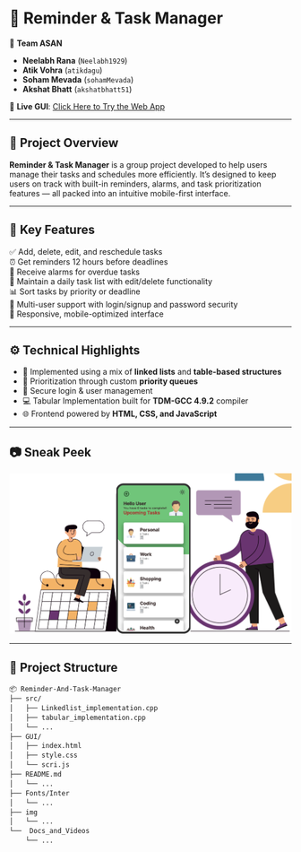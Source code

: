 # 📝  Reminder & Task Manager

👥 **Team ASAN**  
- **Neelabh Rana** (`Neelabh1929`)  
- **Atik Vohra** (`atikdagu`)  
- **Soham Mevada** (`sohamMevada`)  
- **Akshat Bhatt** (`akshatbhatt51`)

🔗 **Live GUI**: [Click Here to Try the Web App](https://atik-7866.github.io/todoweb/)

---

## 📌 Project Overview

**Reminder & Task Manager** is a group project developed to help users manage their tasks and schedules more efficiently. It’s designed to keep users on track with built-in reminders, alarms, and task prioritization features — all packed into an intuitive mobile-first interface.

---

## 🚀 Key Features

✅ Add, delete, edit, and reschedule tasks  
⏰ Get reminders 12 hours before deadlines  
🚨 Receive alarms for overdue tasks  
📅 Maintain a daily task list with edit/delete functionality  
📊 Sort tasks by priority or deadline  
👥 Multi-user support with login/signup and password security  
📱 Responsive, mobile-optimized interface

---

## ⚙️ Technical Highlights

- 🔧 Implemented using a mix of **linked lists** and **table-based structures**
- 🧮 Prioritization through custom **priority queues**
- 🔐 Secure login & user management  
- 💻 Tabular Implementation built for **TDM-GCC 4.9.2** compiler  
- 🌐 Frontend powered by **HTML, CSS, and JavaScript**

---

## 📷 Sneak Peek

![Task Manager UI](https://github.com/Neelabh1929/Capstone/raw/daf3ec1378e71091c03fcef72b2e8ce7c3974b40/img/Previed_img.png)


---

## 📁 Project Structure

```bash
📦 Reminder-And-Task-Manager
├── src/
│   ├── Linkedlist_implementation.cpp
│   ├── tabular_implementation.cpp
│   └── ...
├── GUI/
│   ├── index.html
│   ├── style.css
│   └── scri.js
├── README.md
│   └── ...
├── Fonts/Inter
│   └── ...
├── img
│   └── ...
└──  Docs_and_Videos
    └── ...


